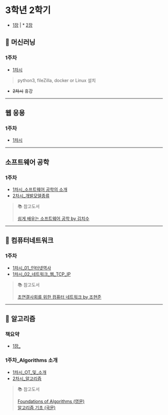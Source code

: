 # 3학년 2학기
* [1장](README.md) | * [2장](README.md)
## 🤖 머신러닝

### 1주차
* [1차시](machine_learning/01-01_OT.md)
> python3, fileZilla, docker or Linux 설치
* ~~2차시~~ 휴강

---

## 웹 응용
### 1주차
* [1차시](web_application/01-01_OT.md)

---

## 소프트웨어 공학
### 1주차
* [1차시_소프트웨어 공학의 소개](소프트웨어공학/01-01_소프트웨어_공학의_소개.md)
* [2차시_개발모델종류](소프트웨어공학/01-02_개발모델종류.md)

> 📚 참고도서
>
> [쉽게 배우는 소프트웨어 공학 by 김치수](https://www.aladin.co.kr/shop/UsedShop/wuseditemall.aspx?ItemId=274655594&TabType=3&Fix=1)

---

## 📡 컴퓨터네트워크
### 1주차
* [1차시_01_인터넷역사](컴퓨터네트워크/01-01_인터넷역사.md)
* [1차시_02_네트워크_웹_TCP_IP](컴퓨터네트워크/01-02_네트워크_웹_TCP_IP.md)

> 📚 참고도서
>
> [초연결사회를 위한 컴퓨터 네트워크 by 조현준](https://product.kyobobook.co.kr/detail/S000214164113)

---

## 🧠 알고리즘
### 책요약
* [1장_](./)

### 1주차_Algorithms 소개
* [1차시_OT_및_소개](알고리즘/01-01_OT_및_소개.md)
* [2차시_알고리즘](알고리즘/01-02_알고리즘.md)

> 📚 참고도서
>
> [Foundations of Algorithms (영문)](https://product.kyobobook.co.kr/detail/S000003153606)  
> [알고리즘 기초 (국문)](https://product.kyobobook.co.kr/detail/S000001732184)
